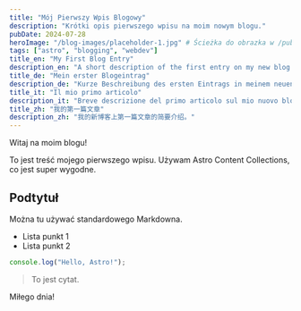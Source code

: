 ```yaml
---
title: "Mój Pierwszy Wpis Blogowy"
description: "Krótki opis pierwszego wpisu na moim nowym blogu."
pubDate: 2024-07-28
heroImage: "/blog-images/placeholder-1.jpg" # Ścieżka do obrazka w /public
tags: ["astro", "blogging", "webdev"]
title_en: "My First Blog Entry"
description_en: "A short description of the first entry on my new blog."
title_de: "Mein erster Blogeintrag"
description_de: "Kurze Beschreibung des ersten Eintrags in meinem neuen Blog."
title_it: "Il mio primo articolo"
description_it: "Breve descrizione del primo articolo sul mio nuovo blog."
title_zh: "我的第一篇文章"
description_zh: "我的新博客上第一篇文章的简要介绍。"
---
```


Witaj na moim blogu!

To jest treść mojego pierwszego wpisu. Używam Astro Content Collections, co jest super wygodne.

## Podtytuł

Można tu używać standardowego Markdowna.

- Lista punkt 1
- Lista punkt 2

```javascript
console.log("Hello, Astro!");
```

> To jest cytat.

Miłego dnia! 
